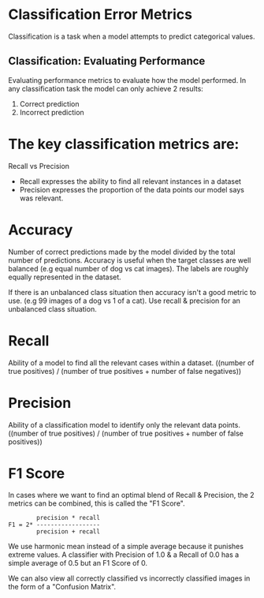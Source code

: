 Classification Error Metrics
============================
Classification is a task when a model attempts to predict categorical values.


Classification: Evaluating Performance
--------------------------------------
Evaluating performance metrics to evaluate how the model performed.
In any classification task the model can only achieve 2 results:
1. Correct prediction
2. Incorrect prediction

The key classification metrics are:
==================================
Recall vs Precision
- Recall expresses the ability to find all relevant instances in a dataset
- Precision expresses the proportion of the data points our model says was relevant.

Accuracy
========
Number of correct predictions made by the model divided by the total number of predictions.
Accuracy is useful when the target classes are well balanced (e.g equal number of dog vs cat images).
The labels are roughly equally represented in the dataset.

If there is an unbalanced class situation then accuracy isn't a good metric to use. (e.g 99 images of a dog vs 1 of a cat).
Use recall & precision for an unbalanced class situation.

Recall
======
Ability of a model to find all the relevant cases within a dataset.
((number of true positives) / (number of true positives + number of false negatives))

Precision
=========
Ability of a classification model to identify only the relevant data points.
((number of true positives) / (number of true positives + number of false positives))

F1 Score
========
In cases where we want to find an optimal blend of Recall & Precision, the 2 metrics can be combined, this is called the "F1 Score".
```
        precision * recall
F1 = 2* ------------------
        precision + recall
```

We use harmonic mean instead of a simple average because it punishes extreme values.
A classifier with Precision of 1.0 & a Recall of 0.0 has a simple average of 0.5 but an F1 Score of 0.

We can also view all correctly classified vs incorrectly classified images in the form of a "Confusion Matrix".
